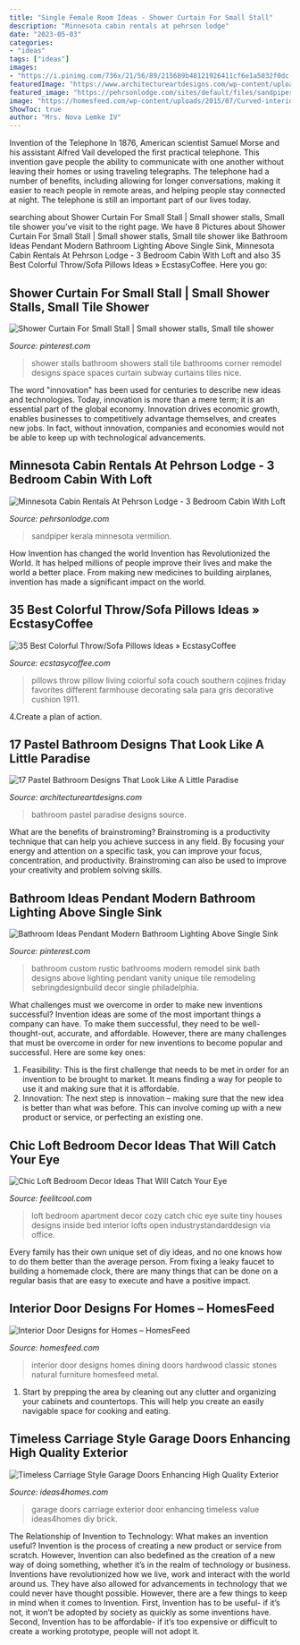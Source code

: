 ```yaml
---
title: "Single Female Room Ideas - Shower Curtain For Small Stall"
description: "Minnesota cabin rentals at pehrson lodge"
date: "2023-05-03"
categories:
- "ideas"
tags: ["ideas"]
images:
- "https://i.pinimg.com/736x/21/56/89/215689b48121926411cf6e1a5032f0dc--stalls-shower-curtains.jpg"
featuredImage: "https://www.architectureartdesigns.com/wp-content/uploads/2017/01/10-8.jpg"
featured_image: "https://pehrsonlodge.com/sites/default/files/sandpiperspinnakerweb.jpg"
image: "https://homesfeed.com/wp-content/uploads/2015/07/Curved-interior-door-design-made-from-hardwood-with-darker-brown-staining-and-black-crafted-metal-a-set-of-hardwood-dining-furniture-classic-brushed-metal-pendant-chandelier-natural-stones-wall-system.jpg"
ShowToc: true
author: "Mrs. Nova Lemke IV"
---
```



Invention of the Telephone
In 1876, American scientist Samuel Morse and his assistant Alfred Vail developed the first practical telephone. This invention gave people the ability to communicate with one another without leaving their homes or using traveling telegraphs. The telephone had a number of benefits, including allowing for longer conversations, making it easier to reach people in remote areas, and helping people stay connected at night. The telephone is still an important part of our lives today.

	

		
searching about Shower Curtain For Small Stall | Small shower stalls, Small tile shower you've visit to the right page. We have 8 Pictures about Shower Curtain For Small Stall | Small shower stalls, Small tile shower like Bathroom Ideas Pendant Modern Bathroom Lighting Above Single Sink, Minnesota Cabin Rentals At Pehrson Lodge - 3 Bedroom Cabin With Loft and also 35 Best Colorful Throw/Sofa Pillows Ideas » EcstasyCoffee. Here you go:
		
    
## Shower Curtain For Small Stall | Small Shower Stalls, Small Tile Shower

<img loading=lazy src="https://i.pinimg.com/736x/21/56/89/215689b48121926411cf6e1a5032f0dc--stalls-shower-curtains.jpg" onerror="this.onerror=null;this.src='https://tse1.mm.bing.net/th?id=OIP.vWVWP_p-pmttfubQ5gXkAAHaJ3&amp;pid=15.1';" alt="Shower Curtain For Small Stall | Small shower stalls, Small tile shower">

_Source: pinterest.com_

>shower stalls bathroom showers stall tile bathrooms corner remodel designs space spaces curtain subway curtains tiles nice. 

	

The word "innovation" has been used for centuries to describe new ideas and technologies. Today, innovation is more than a mere term; it is an essential part of the global economy. Innovation drives economic growth, enables businesses to competitively advantage themselves, and creates new jobs. In fact, without innovation, companies and economies would not be able to keep up with technological advancements.

    
## Minnesota Cabin Rentals At Pehrson Lodge - 3 Bedroom Cabin With Loft

<img loading=lazy src="https://pehrsonlodge.com/sites/default/files/sandpiperspinnakerweb.jpg" onerror="this.onerror=null;this.src='https://tse1.mm.bing.net/th?id=OIP.J7GI7Ko2AsPqLnr3xF1v9gHaE8&amp;pid=15.1';" alt="Minnesota Cabin Rentals At Pehrson Lodge - 3 Bedroom Cabin With Loft">

_Source: pehrsonlodge.com_

>sandpiper kerala minnesota vermilion. 

	

How Invention has changed the world
Invention has Revolutionized the World. It has helped millions of people improve their lives and make the world a better place. From making new medicines to building airplanes, invention has made a significant impact on the world.

    
## 35 Best Colorful Throw/Sofa Pillows Ideas » EcstasyCoffee

<img loading=lazy src="https://i2.wp.com/www.ecstasycoffee.com/wp-content/uploads/2016/10/Colorful-Throw-Pillows-28.jpg" onerror="this.onerror=null;this.src='https://tse1.mm.bing.net/th?id=OIP.fLu_q_STbqkLVpjzM06MmAHaLG&amp;pid=15.1';" alt="35 Best Colorful Throw/Sofa Pillows Ideas » EcstasyCoffee">

_Source: ecstasycoffee.com_

>pillows throw pillow living colorful sofa couch southern cojines friday favorites different farmhouse decorating sala para gris decorative cushion 1911. 

	

4.Create a plan of action.

    
## 17 Pastel Bathroom Designs That Look Like A Little Paradise

<img loading=lazy src="https://www.architectureartdesigns.com/wp-content/uploads/2017/01/10-8.jpg" onerror="this.onerror=null;this.src='https://tse4.mm.bing.net/th?id=OIP.twHLai3dZNMD0hQupsvZAQHaNM&amp;pid=15.1';" alt="17 Pastel Bathroom Designs That Look Like A Little Paradise">

_Source: architectureartdesigns.com_

>bathroom pastel paradise designs source. 

	

What are the benefits of brainstroming?
Brainstroming is a productivity technique that can help you achieve success in any field. By focusing your energy and attention on a specific task, you can improve your focus, concentration, and productivity. Brainstroming can also be used to improve your creativity and problem solving skills.

    
## Bathroom Ideas Pendant Modern Bathroom Lighting Above Single Sink

<img loading=lazy src="https://i.pinimg.com/736x/f8/b5/ef/f8b5ef2ad8b4a7f1f15f5bb8e6f23404.jpg" onerror="this.onerror=null;this.src='https://tse2.mm.bing.net/th?id=OIP.9rRSs5c_XkDYJCzVjO_-BQHaLG&amp;pid=15.1';" alt="Bathroom Ideas Pendant Modern Bathroom Lighting Above Single Sink">

_Source: pinterest.com_

>bathroom custom rustic bathrooms modern remodel sink bath designs above lighting pendant vanity unique tile remodeling sebringdesignbuild decor single philadelphia. 

	

What challenges must we overcome in order to make new inventions successful?
Invention ideas are some of the most important things a company can have. To make them successful, they need to be well-thought-out, accurate, and affordable. However, there are many challenges that must be overcome in order for new inventions to become popular and successful. Here are some key ones:
1. Feasibility: This is the first challenge that needs to be met in order for an invention to be brought to market. It means finding a way for people to use it and making sure that it is affordable.
2. Innovation: The next step is innovation – making sure that the new idea is better than what was before. This can involve coming up with a new product or service, or perfecting an existing one. 
    
## Chic Loft Bedroom Decor Ideas That Will Catch Your Eye

<img loading=lazy src="http://feelitcool.com/wp-content/uploads/2016/01/cozy-loft-apartment-decor.jpg" onerror="this.onerror=null;this.src='https://tse2.mm.bing.net/th?id=OIP.F6uheL5ZqRJ5HiRDKsXfbwHaJ3&amp;pid=15.1';" alt="Chic Loft Bedroom Decor Ideas That Will Catch Your Eye">

_Source: feelitcool.com_

>loft bedroom apartment decor cozy catch chic eye suite tiny houses designs inside bed interior lofts open industrystandarddesign via office. 

	

Every family has their own unique set of diy ideas, and no one knows how to do them better than the average person. From fixing a leaky faucet to building a homemade clock, there are many things that can be done on a regular basis that are easy to execute and have a positive impact.

    
## Interior Door Designs For Homes – HomesFeed

<img loading=lazy src="https://homesfeed.com/wp-content/uploads/2015/07/Curved-interior-door-design-made-from-hardwood-with-darker-brown-staining-and-black-crafted-metal-a-set-of-hardwood-dining-furniture-classic-brushed-metal-pendant-chandelier-natural-stones-wall-system.jpg" onerror="this.onerror=null;this.src='https://tse1.mm.bing.net/th?id=OIP.K_U_FbPYcTAjWf8a6V_R_AHaJ3&amp;pid=15.1';" alt="Interior Door Designs for Homes – HomesFeed">

_Source: homesfeed.com_

>interior door designs homes dining doors hardwood classic stones natural furniture homesfeed metal. 

	

1. Start by prepping the area by cleaning out any clutter and organizing your cabinets and countertops. This will help you create an easily navigable space for cooking and eating.

    
## Timeless Carriage Style Garage Doors Enhancing High Quality Exterior

<img loading=lazy src="http://www.ideas4homes.com/wp-content/uploads/2016/01/Simple-Pure-Carriage-Style-Garage-Doors-in-Large-Brick-Wall-plus-Black-Glass-Accent.jpg" onerror="this.onerror=null;this.src='https://tse1.mm.bing.net/th?id=OIP.qu_vdn_BFIli17mhR4uCaAHaFE&amp;pid=15.1';" alt="Timeless Carriage Style Garage Doors Enhancing High Quality Exterior">

_Source: ideas4homes.com_

>garage doors carriage exterior door enhancing timeless value ideas4homes diy brick. 

	

The Relationship of Invention to Technology: What makes an invention useful?
Invention is the process of creating a new product or service from scratch. However, Invention can also bedefined as the creation of a new way of doing something, whether it’s in the realm of technology or business. Inventions have revolutionized how we live, work and interact with the world around us. They have also allowed for advancements in technology that we could never have thought possible. 
However, there are a few things to keep in mind when it comes to Invention. First, Invention has to be useful- if it’s not, it won’t be adopted by society as quickly as some inventions have. Second, Invention has to be affordable- if it’s too expensive or difficult to create a working prototype, people will not adopt it.

